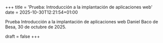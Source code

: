 +++
title = 'Prueba: Introducción a la implantación de aplicaciones web'
date = 2025-10-30T12:21:54+01:00

Prueba Introducción a la implantación de aplicaciones web
Daniel Baco de Besa, 30 de octubre de 2025.

draft = false
+++
